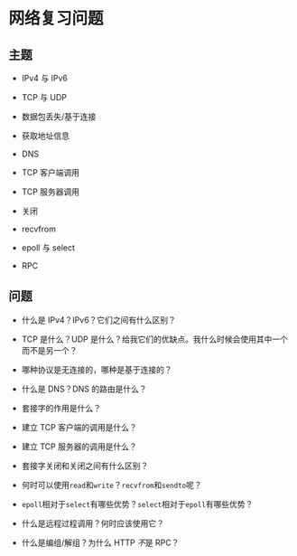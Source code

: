 # 网络复习问题

## 主题

+   IPv4 与 IPv6

+   TCP 与 UDP

+   数据包丢失/基于连接

+   获取地址信息

+   DNS

+   TCP 客户端调用

+   TCP 服务器调用

+   关闭

+   recvfrom

+   epoll 与 select

+   RPC

## 问题

+   什么是 IPv4？IPv6？它们之间有什么区别？

+   TCP 是什么？UDP 是什么？给我它们的优缺点。我什么时候会使用其中一个而不是另一个？

+   哪种协议是无连接的，哪种是基于连接的？

+   什么是 DNS？DNS 的路由是什么？

+   套接字的作用是什么？

+   建立 TCP 客户端的调用是什么？

+   建立 TCP 服务器的调用是什么？

+   套接字关闭和关闭之间有什么区别？

+   何时可以使用`read`和`write`？`recvfrom`和`sendto`呢？

+   `epoll`相对于`select`有哪些优势？`select`相对于`epoll`有哪些优势？

+   什么是远程过程调用？何时应该使用它？

+   什么是编组/解组？为什么 HTTP *不*是 RPC？
